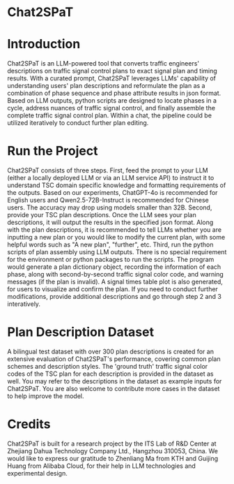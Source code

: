 # Chat2SPaT

# Introduction
  Chat2SPaT is an LLM-powered tool that converts traffic engineers' descriptions on traffic signal control plans to exact signal plan and timing results.
  With a curated prompt, Chat2SPaT leverages LLMs' capability of understanding users' plan descriptions and reformulate the plan as a combination of phase sequence and phase attribute results in json format. Based on LLM outputs, python scripts are designed to locate phases in a cycle, address nuances of traffic signal control, and finally assemble the complete traffic signal control plan. Within a chat, the pipeline could be utilized iteratively to conduct further plan editing.

# Run the Project
  Chat2SPaT consists of three steps. First, feed the prompt to your LLM (either a locally deployed LLM or via an LLM service API) to instruct it to understand TSC domain specific knowledge and formatting requirements of the outputs. Based on our experiments, ChatGPT-4o is recommended for English users and Qwen2.5-72B-Instruct is recommended for Chinese users. The accuracy may drop using models smaller than 32B.
  Second, provide your TSC plan descriptions. Once the LLM sees your plan descriptions, it will output the results in the specified json format. Along with the plan descriptions, it is recommended to tell LLMs whether you are inputting a new plan or you would like to modify the current plan, with some helpful words such as "A new plan", "further", etc.
  Third, run the python scripts of plan assembly using LLM outputs. There is no special requirement for the environment or python packages to run the scripts. The program would generate a plan dictionary object, recording the information of each phase, along with second-by-second traffic signal color code, and warning messages (if the plan is invalid). A signal times table plot is also generated, for users to visualize and confirm the plan. If you need to conduct further modifications, provide additional descriptions and go through step 2 and 3 interatively. 

# Plan Description Dataset
  A bilingual test dataset with over 300 plan descriptions is created for an extensive evaluation of Chat2SPaT's performance, covering common plan schemes and description styles. The 'ground truth' traffic signal color codes of the TSC plan for each description is provided in the dataset as well. You may refer to the descriptions in the dataset as example inputs for Chat2SPaT. You are also welcome to contribute more cases in the dataset to help improve the model.

# Credits
  Chat2SPaT is built for a research project by the ITS Lab of R&D Center at Zhejiang Dahua Technology Company Ltd., Hangzhou 310053, China. We would like to express our gratitude to Zhenliang Ma from KTH and Guijing Huang from Alibaba Cloud, for their help in LLM technologies and experimental design.
